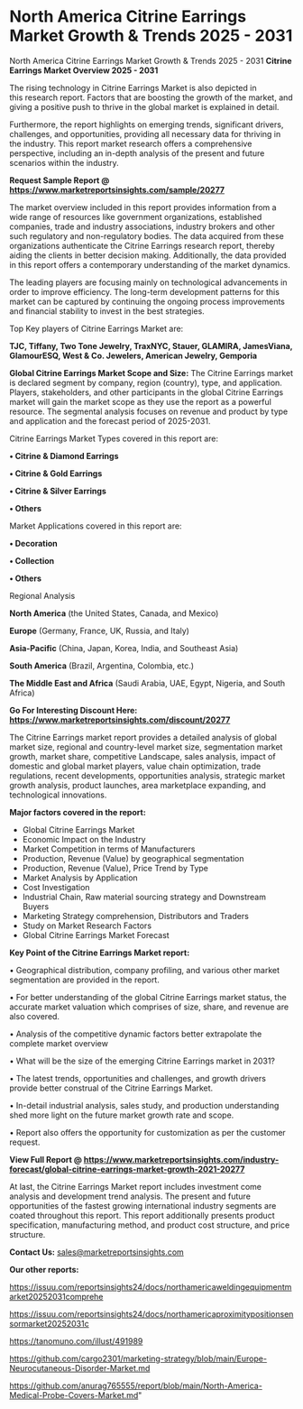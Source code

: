 # North America Citrine Earrings Market Growth & Trends 2025 - 2031
 North America Citrine Earrings Market Growth & Trends 2025 - 2031
<Strong> Citrine Earrings Market Overview 2025 - 2031</strong>

The rising technology in Citrine Earrings Market is also depicted in this research report. Factors that are boosting the growth of the market, and giving a positive push to thrive in the global market is explained in detail.

Furthermore, the report highlights on emerging trends, significant drivers, challenges, and opportunities, providing all necessary data for thriving in the industry. This report market research offers a comprehensive perspective, including an in-depth analysis of the present and future scenarios within the industry.

<strong>Request Sample Report @ <a href=https://www.marketreportsinsights.com/sample/20277>https://www.marketreportsinsights.com/sample/20277</a></strong>

The market overview included in this report provides information from a wide range of resources like government organizations, established companies, trade and industry associations, industry brokers and other such regulatory and non-regulatory bodies. The data acquired from these organizations authenticate the Citrine Earrings research report, thereby aiding the clients in better decision making. Additionally, the data provided in this report offers a contemporary understanding of the market dynamics.

The leading players are focusing mainly on technological advancements in order to improve efficiency. The long-term development patterns for this market can be captured by continuing the ongoing process improvements and financial stability to invest in the best strategies.

Top Key players of Citrine Earrings Market are:

<strong>TJC, Tiffany, Two Tone Jewelry, TraxNYC, Stauer, GLAMIRA, JamesViana, GlamourESQ, West & Co. Jewelers, American Jewelry, Gemporia</strong>

<strong><b>Global Citrine Earrings Market Scope and Size:</b></strong>
The Citrine Earrings market is declared segment by company, region (country), type, and application. Players, stakeholders, and other participants in the global Citrine Earrings market will gain the market scope as they use the report as a powerful resource. The segmental analysis focuses on revenue and product by type and application and the forecast period of 2025-2031.

Citrine Earrings Market Types covered in this report are:

<strong>• Citrine & Diamond Earrings

• Citrine & Gold Earrings

• Citrine & Silver Earrings

• Others</strong>

Market Applications covered in this report are:

<strong>• Decoration

• Collection

• Others</strong> 

Regional Analysis

<strong>North America</strong> (the United States, Canada, and Mexico)

<strong>Europe</strong> (Germany, France, UK, Russia, and Italy)

<strong>Asia-Pacific</strong> (China, Japan, Korea, India, and Southeast Asia)

<strong>South America</strong> (Brazil, Argentina, Colombia, etc.)

<strong>The Middle East and Africa</strong> (Saudi Arabia, UAE, Egypt, Nigeria, and South Africa)

<strong>Go For Interesting Discount Here: <a href=https://www.marketreportsinsights.com/discount/20277>https://www.marketreportsinsights.com/discount/20277</a></strong>

The Citrine Earrings market report provides a detailed analysis of global market size, regional and country-level market size, segmentation market growth, market share, competitive Landscape, sales analysis, impact of domestic and global market players, value chain optimization, trade regulations, recent developments, opportunities analysis, strategic market growth analysis, product launches, area marketplace expanding, and technological innovations.

<strong><b>Major factors covered in the report:</b></strong>
<ul>
  <li>Global Citrine Earrings Market </li>
  <li>Economic Impact on the Industry</li>
  <li>Market Competition in terms of Manufacturers</li>
  <li>Production, Revenue (Value) by geographical segmentation</li>
  <li>Production, Revenue (Value), Price Trend by Type</li>
  <li>Market Analysis by Application</li>
  <li>Cost Investigation</li>
  <li>Industrial Chain, Raw material sourcing strategy and Downstream Buyers</li>
  <li>Marketing Strategy comprehension, Distributors and Traders</li>
  <li>Study on Market Research Factors</li>
  <li>Global Citrine Earrings Market Forecast</li>
</ul>

<strong><b>Key Point of the Citrine Earrings Market report:</b></strong>

• Geographical distribution, company profiling, and various other market segmentation are provided in the report.

• For better understanding of the global Citrine Earrings market status, the accurate market valuation which comprises of size, share, and revenue are also covered.

• Analysis of the competitive dynamic factors better extrapolate the complete market overview

• What will be the size of the emerging Citrine Earrings market in 2031?

• The latest trends, opportunities and challenges, and growth drivers provide better construal of the Citrine Earrings Market.

• In-detail industrial analysis, sales study, and production understanding shed more light on the future market growth rate and scope.

• Report also offers the opportunity for customization as per the customer request.

<strong><b>View Full Report @ <a href=https://www.marketreportsinsights.com/industry-forecast/global-citrine-earrings-market-growth-2021-20277>https://www.marketreportsinsights.com/industry-forecast/global-citrine-earrings-market-growth-2021-20277</a></b></strong>


At last, the Citrine Earrings Market report includes investment come analysis and development trend analysis. The present and future opportunities of the fastest growing international industry segments are coated throughout this report. This report additionally presents product specification, manufacturing method, and product cost structure, and price structure.

<strong>Contact Us:</strong>
sales@marketreportsinsights.com

<strong>Our other reports:</strong>

<a href=https://issuu.com/reportsinsights24/docs/northamericaweldingequipmentmarket20252031comprehe>https://issuu.com/reportsinsights24/docs/northamericaweldingequipmentmarket20252031comprehe</a>

<a href=https://issuu.com/reportsinsights24/docs/northamericaproximitypositionsensormarket20252031c>https://issuu.com/reportsinsights24/docs/northamericaproximitypositionsensormarket20252031c</a>

<a href=https://tanomuno.com/illust/491989>https://tanomuno.com/illust/491989</a>

<a href=https://github.com/cargo2301/marketing-strategy/blob/main/Europe-Neurocutaneous-Disorder-Market.md>https://github.com/cargo2301/marketing-strategy/blob/main/Europe-Neurocutaneous-Disorder-Market.md</a>

<a href=https://github.com/anurag765555/report/blob/main/North-America-Medical-Probe-Covers-Market.md>https://github.com/anurag765555/report/blob/main/North-America-Medical-Probe-Covers-Market.md</a>"
